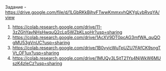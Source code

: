 Задание - https://drive.google.com/file/d/1LGbRKkBjhvFTwwKmmxvhQKYgLybRvqYA/view
1) https://colab.research.google.com/drive/11-3zZGhYavNHsHwquQ2cLp5WZbKLsoHr?usp=sharing
2) https://colab.research.google.com/drive/1AcXV9DT0pcAG3mfWA_quQOgMU53gVnUC?usp=sharing
3) https://colab.research.google.com/drive/1B0vyjcWuTpUZU7FAfCK9sngTVt_OF1ux?usp=sharing
4) https://colab.research.google.com/drive/1MUQy3L5jtT21Ys4NjWkW6MUszK4zleCz?usp=sharing

